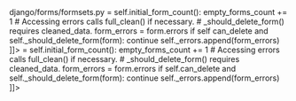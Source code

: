 <change>
<file change-number-for-this-file="1">django/forms/formsets.py</file>
<original line-count="7" no-ellipsis="true"><![CDATA[
        for i, form in enumerate(self.forms):
            # Empty forms are unchanged forms beyond those with initial data.
            if not form has_changed() and i >= self.initial_form_count():
                empty_forms_count += 1
            # Accessing errors calls full_clean() if necessary.
            # _should_delete_form() requires cleaned_data.
            form_errors = form.errors
            if self can_delete and self._should_delete_form(form):
                continue
            self._errors.append(form_errors)
]]></original>
<modified no-ellipsis="true"><![CDATA[
        for i, form in enumerate(self.forms):
            # Empty forms are unchanged forms beyond those with initial data.
            if not form.has_changed() and i >= self.initial_form_count():
                empty_forms_count += 1
            # Accessing errors calls full_clean() if necessary.
            # _should_delete_form() requires cleaned_data.
            form_errors = form.errors
            if self.can_delete and self._should_delete_form(form):
                continue
            self._errors.append(form_errors)
]]></modified>
</change>
